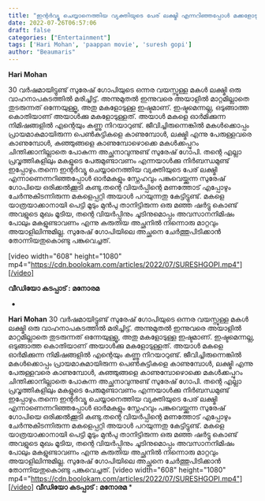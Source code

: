 ```yaml
---
title: "ഇന്റർവ്യൂ ചെയ്യാനെത്തിയ വ്യക്തിയുടെ പേര് ലക്ഷ്മി എന്നറിഞ്ഞപ്പോൾ മക്കളോടുള്ള ഇഷ്ടം അയാളിൽ വീണ്ടും നിറഞ്ഞൊഴുകി"
date: 2022-07-26T06:57:06
draft: false
categories: ["Entertainment"]
tags: ['Hari Mohan', 'paappan movie', 'suresh gopi']
author: "Beaumaris"
---
```


<strong>Hari Mohan</strong>

30 വർഷമായിട്ടുണ്ട് സുരേഷ് ഗോപിയുടെ ഒന്നര വയസ്സുള്ള മകൾ ലക്ഷ്മി ഒരു വാഹനാപകടത്തിൽ മരിച്ചിട്ട്. അന്നുമുതൽ ഇന്നുവരെ അയാളിൽ മാറ്റമില്ലാതെ തുടരുന്നത് ഒന്നേയുള്ളൂ, അതു മകളോടുള്ള ഇഷ്ടമാണ്. ഇഷ്ടമെന്നല്ല, ഒടുങ്ങാത്ത കൊതിയാണ് അയാൾക്കു മകളോടുള്ളത്. അയാൾ മകളെ ഓർമിക്കുന്ന നിമിഷങ്ങളിൽ എന്റെയും കണ്ണു നിറയാറുണ്ട്. ജീവിച്ചിരുന്നെങ്കിൽ മകൾക്കൊപ്പം പ്രായമാകുമായിരുന്ന പെൺകുട്ടികളെ കാണുമ്പോൾ, ലക്ഷ്മി എന്നു പേരുള്ളവരെ കാണുമ്പോൾ, കുഞ്ഞുങ്ങളെ കാണുമ്പോഴൊക്കെ മകൾക്കപ്പുറം ചിന്തിക്കാനില്ലാതെ പോകുന്ന അച്ഛനാവുന്നുണ്ട് സുരേഷ് ഗോപി. തന്റെ എല്ലാ പ്രവൃത്തികളിലും മകളുടെ പേരുമുണ്ടാവണം എന്നയാൾക്കു നിർബന്ധമുണ്ട് ഇപ്പോഴും.തന്നെ ഇന്റർവ്യൂ ചെയ്യാനെത്തിയ വ്യക്തിയുടെ പേര് ലക്ഷ്മി എന്നാണെന്നറിഞ്ഞപ്പോൾ ഓർമകളും സ്നേഹവും പങ്കുവെയ്ക്കുന്ന സുരേഷ് ഗോപിയെ ഒരിക്കൽക്കൂടി കണ്ടു.തന്റെ വിയർപ്പിന്റെ മണത്തോട് എപ്പോഴും ചേർന്നുകിടന്നിരുന്ന മകളെപ്പറ്റി അയാൾ പറയുന്നതു കേട്ടിട്ടുണ്ട്. മകളെ യാത്രയാക്കാനായി പെട്ടി മൂടും മുൻപു താനിട്ടിരുന്ന ഒരു മഞ്ഞ ഷർട്ടു കൊണ്ട് അവളുടെ മുഖം മൂടിയ, തന്റെ വിയർപ്പിനും ചൂടിനുമൊപ്പം അവസാനനിമിഷം പോലും മകളുണ്ടാവണം എന്നു കരുതിയ അച്ഛനിൽ നിന്നൊരു മാറ്റവും അയാളിലിന്നുമില്ല. സുരേഷ് ഗോപിയിലെ അച്ഛനെ ചേർത്തുപിടിക്കാൻ തോന്നിയതുകൊണ്ടു പങ്കുവെച്ചത്.

[video width="608" height="1080" mp4="https://cdn.boolokam.com/articles/2022/07/SURESHGOPI.mp4"][/video]

<strong>വീഡിയോ കടപ്പാട് : മനോരമ </strong>

*
**Hari Mohan** 30 വർഷമായിട്ടുണ്ട് സുരേഷ് ഗോപിയുടെ ഒന്നര വയസ്സുള്ള മകൾ ലക്ഷ്മി ഒരു വാഹനാപകടത്തിൽ മരിച്ചിട്ട്. അന്നുമുതൽ ഇന്നുവരെ അയാളിൽ മാറ്റമില്ലാതെ തുടരുന്നത് ഒന്നേയുള്ളൂ, അതു മകളോടുള്ള ഇഷ്ടമാണ്. ഇഷ്ടമെന്നല്ല, ഒടുങ്ങാത്ത കൊതിയാണ് അയാൾക്കു മകളോടുള്ളത്. അയാൾ മകളെ ഓർമിക്കുന്ന നിമിഷങ്ങളിൽ എന്റെയും കണ്ണു നിറയാറുണ്ട്. ജീവിച്ചിരുന്നെങ്കിൽ മകൾക്കൊപ്പം പ്രായമാകുമായിരുന്ന പെൺകുട്ടികളെ കാണുമ്പോൾ, ലക്ഷ്മി എന്നു പേരുള്ളവരെ കാണുമ്പോൾ, കുഞ്ഞുങ്ങളെ കാണുമ്പോഴൊക്കെ മകൾക്കപ്പുറം ചിന്തിക്കാനില്ലാതെ പോകുന്ന അച്ഛനാവുന്നുണ്ട് സുരേഷ് ഗോപി. തന്റെ എല്ലാ പ്രവൃത്തികളിലും മകളുടെ പേരുമുണ്ടാവണം എന്നയാൾക്കു നിർബന്ധമുണ്ട് ഇപ്പോഴും.തന്നെ ഇന്റർവ്യൂ ചെയ്യാനെത്തിയ വ്യക്തിയുടെ പേര് ലക്ഷ്മി എന്നാണെന്നറിഞ്ഞപ്പോൾ ഓർമകളും സ്നേഹവും പങ്കുവെയ്ക്കുന്ന സുരേഷ് ഗോപിയെ ഒരിക്കൽക്കൂടി കണ്ടു.തന്റെ വിയർപ്പിന്റെ മണത്തോട് എപ്പോഴും ചേർന്നുകിടന്നിരുന്ന മകളെപ്പറ്റി അയാൾ പറയുന്നതു കേട്ടിട്ടുണ്ട്. മകളെ യാത്രയാക്കാനായി പെട്ടി മൂടും മുൻപു താനിട്ടിരുന്ന ഒരു മഞ്ഞ ഷർട്ടു കൊണ്ട് അവളുടെ മുഖം മൂടിയ, തന്റെ വിയർപ്പിനും ചൂടിനുമൊപ്പം അവസാനനിമിഷം പോലും മകളുണ്ടാവണം എന്നു കരുതിയ അച്ഛനിൽ നിന്നൊരു മാറ്റവും അയാളിലിന്നുമില്ല. സുരേഷ് ഗോപിയിലെ അച്ഛനെ ചേർത്തുപിടിക്കാൻ തോന്നിയതുകൊണ്ടു പങ്കുവെച്ചത്. [video width="608" height="1080" mp4="https://cdn.boolokam.com/articles/2022/07/SURESHGOPI.mp4"][/video] **വീഡിയോ കടപ്പാട് : മനോരമ** *
